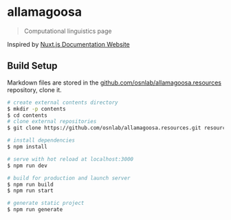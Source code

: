 # allamagoosa
> Computational linguistics page

Inspired by [Nuxt.js Documentation Website][INTRO_1]

## Build Setup

Markdown files are stored in the [github.com/osnlab/allamagoosa.resources][BS_1]
 repository, clone it.

```bash
# create external contents directory
$ mkdir -p contents
$ cd contents
# clone external repositories
$ git clone https://github.com/osnlab/allamagoosa.resources.git resources

# install dependencies
$ npm install

# serve with hot reload at localhost:3000
$ npm run dev

# build for production and launch server
$ npm run build
$ npm run start

# generate static project
$ npm run generate
```

[INTRO_1]: https://github.com/nuxt/nuxtjs.org
[BS_1]: https://github.com/osnlab/allamagoosa.resources
